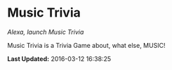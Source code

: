 # Music Trivia
*Alexa, launch Music Trivia*

Music Trivia is a Trivia Game about, what else, MUSIC!

**Last Updated:** 2016-03-12 16:38:25